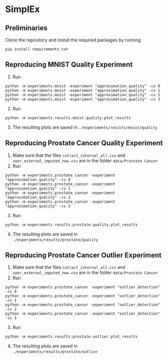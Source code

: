 # SimplEx
## Preliminaries
Clone the repository and install the required packages by running
```shell
pip install requirements.txt
```
## Reproducing MNIST Quality Experiment
1. Run 
```shell
python -m experiments.mnist -experiment "approximation_quality" -cv 0
python -m experiments.mnist -experiment "approximation_quality" -cv 1
python -m experiments.mnist -experiment "approximation_quality" -cv 2
python -m experiments.mnist -experiment "approximation_quality" -cv 3

```
2. Run 
```shell
python -m experiments.results.mnist.quality.plot_results

```
3. The resulting plots are saved in ``./experiments/results/mnist/quality``

## Reproducing Prostate Cancer Quality Experiment
1. Make sure that the files ``cutract_internal_all.csv`` and ``seer_external_imputed_new.csv`` are in the folder ``data/Prostate Cancer``
2. Run 
```shell
python -m experiments.prostate_cancer -experiment "approximation_quality" -cv 0
python -m experiments.prostate_cancer -experiment "approximation_quality" -cv 1
python -m experiments.prostate_cancer -experiment "approximation_quality" -cv 2
python -m experiments.prostate_cancer -experiment "approximation_quality" -cv 3

```
3. Run 
```shell
python -m experiments.results.prostate.quality.plot_results

```
4. The resulting plots are saved in ``./experiments/results/prostate/quality``

## Reproducing Prostate Cancer Outlier Experiment
1. Make sure that the files ``cutract_internal_all.csv`` and ``seer_external_imputed_new.csv`` are in the folder ``data/Prostate Cancer``
2. Run 
```shell
python -m experiments.prostate_cancer -experiment "outlier_detection" -cv 0
python -m experiments.prostate_cancer -experiment "outlier_detection" -cv 1
python -m experiments.prostate_cancer -experiment "outlier_detection" -cv 2
python -m experiments.prostate_cancer -experiment "outlier_detection" -cv 3

```
3. Run 
```shell
python -m experiments.results.prostate.outlier.plot_results

```
4. The resulting plots are saved in ``./experiments/results/prostate/outlier``
